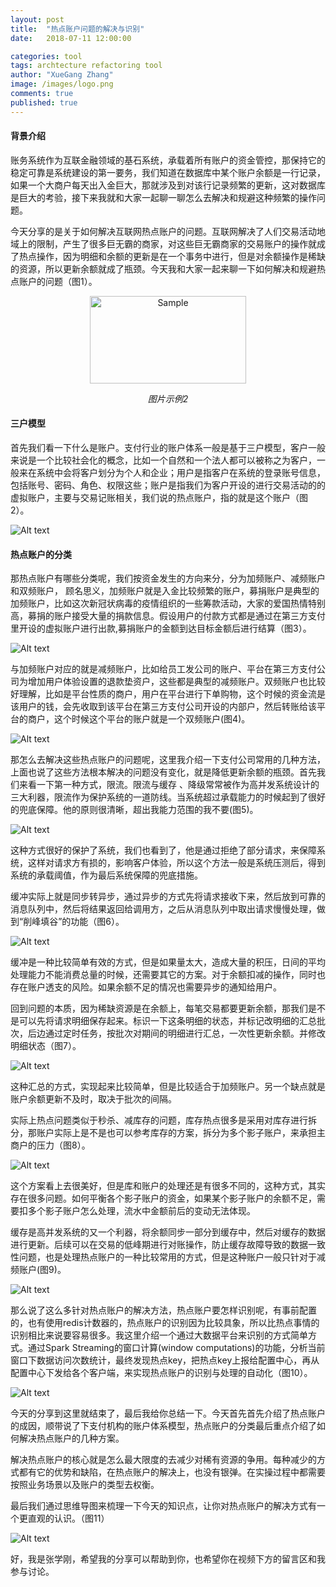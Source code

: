 ```yaml
---
layout: post
title:  "热点账户问题的解决与识别"
date:   2018-07-11 12:00:00

categories: tool
tags: archtecture refactoring tool
author: "XueGang Zhang"
image: /images/logo.png
comments: true
published: true
---
```


#### 背景介绍

账务系统作为互联金融领域的基石系统，承载着所有账户的资金管控，那保持它的稳定可靠是系统建设的第一要务，我们知道在数据库中某个账户余额是一行记录，如果一个大商户每天出入金巨大，那就涉及到对该行记录频繁的更新，这对数据库是巨大的考验，接下来我就和大家一起聊一聊怎么去解决和规避这种频繁的操作问题。

今天分享的是关于如何解决互联网热点账户的问题。互联网解决了人们交易活动地域上的限制，产生了很多巨无霸的商家，对这些巨无霸商家的交易账户的操作就成了热点操作，因为明细和余额的更新是在一个事务中进行，但是对余额操作是稀缺的资源，所以更新余额就成了瓶颈。今天我和大家一起来聊一下如何解决和规避热点账户的问题（图1）。

<p align="center">
	<img src="https://uploader.shimo.im/f/skr22p7b3x8cq8w8.png" alt="Sample"  width="250" height="140">
	<p align="center">
		<em>图片示例2</em>
	</p>
</p>

#### 三户模型
首先我们看一下什么是账户。支付行业的账户体系一般是基于三户模型，客户一般来说是一个比较社会化的概念，比如一个自然和一个法人都可以被称之为客户，一般来在系统中会将客户划分为个人和企业；用户是指客户在系统的登录账号信息，包括账号、密码、角色、权限这些；账户是指我们为客户开设的进行交易活动的的虚拟账户，主要与交易记账相关，我们说的热点账户，指的就是这个账户（图2）。

![Alt text](https://uploader.shimo.im/f/RrrDRs18FbIETdMU.png)

#### 热点账户的分类
那热点账户有哪些分类呢，我们按资金发生的方向来分，分为加频账户、减频账户和双频账户，
顾名思义，加频账户就是入金比较频繁的账户，募捐账户是典型的加频账户，比如这次新冠状病毒的疫情组织的一些筹款活动，大家的爱国热情特别高，募捐的账户接受大量的捐款信息。假设用户的付款方式都是通过在第三方支付里开设的虚拟账户进行出款,募捐账户的金额到达目标金额后进行结算（图3）。

![Alt text](https://uploader.shimo.im/f/iOdav7fPDC87N34M.png)

与加频账户对应的就是减频账户，比如给员工发公司的账户、平台在第三方支付公司为增加用户体验设置的退款垫资户，这些都是典型的减频账户。双频账户也比较好理解，比如是平台性质的商户，用户在平台进行下单购物，这个时候的资金流是该用户的钱，会先收取到该平台在第三方支付公司开设的内部户，然后转账给该平台的商户，这个时候这个平台的账户就是一个双频账户(图4)。

![Alt text](https://uploader.shimo.im/f/drNOJ5I2CssPnJTv.png)

那怎么去解决这些热点账户的问题呢，这里我介绍一下支付公司常用的几种方法，上面也说了这些方法根本解决的问题没有变化，就是降低更新余额的瓶颈。首先我们来看一下第一种方式，限流。限流与缓存 、降级常常被作为高并发系统设计的三大利器，限流作为保护系统的一道防线。当系统超过承载能力的时候起到了很好的兜底保障。他的原则很清晰，超出我能力范围的我不要(图5)。

![Alt text](https://uploader.shimo.im/f/Y5OKRyME8zAKG7XO.png)

这种方式很好的保护了系统，我们也看到了，他是通过拒绝了部分请求，来保障系统，这样对请求方有损的，影响客户体验，所以这个方法一般是系统压测后，得到系统的承载阈值，作为最后系统保障的兜底措施。

缓冲实际上就是同步转异步，通过异步的方式先将请求接收下来，然后放到可靠的消息队列中，然后将结果返回给调用方，之后从消息队列中取出请求慢慢处理，做到“削峰填谷”的功能（图6）。

![Alt text](https://uploader.shimo.im/f/AIT7d6j6sLIrEpbO.png)


缓冲是一种比较简单有效的方式，但是如果量太大，造成大量的积压，日间的平均处理能力不能消费总量的时候，还需要其它的方案。对于余额扣减的操作，同时也存在账户透支的风险。如果余额不足的情况也需要异步的通知给用户。

回到问题的本质，因为稀缺资源是在余额上，每笔交易都要更新余额，那我们是不是可以先将请求明细保存起来。标识一下这条明细的状态，并标记改明细的汇总批次，后边通过定时任务，按批次对期间的明细进行汇总，一次性更新余额。并修改明细状态（图7）。

![Alt text](https://uploader.shimo.im/f/NvJyzdZjWMUmezo9.png)

这种汇总的方式，实现起来比较简单，但是比较适合于加频账户。另一个缺点就是账户余额更新不及时，取决于批次的间隔。

实际上热点问题类似于秒杀、减库存的问题，库存热点很多是采用对库存进行拆分，那账户实际上是不是也可以参考库存的方案，拆分为多个影子账户，来承担主商户的压力（图8）。

![Alt text](https://uploader.shimo.im/f/OMmilherGAo0VuIl.png)

这个方案看上去很美好，但是库和账户的处理还是有很多不同的，这种方式，其实存在很多问题。如何平衡各个影子账户的资金，如果某个影子账户的余额不足，需要扣多个影子账户怎么处理，流水中金额前后的变动无法体现。

缓存是高并发系统的又一个利器，将余额同步一部分到缓存中，然后对缓存的数据进行更新。后续可以在交易的低峰期进行对账操作，防止缓存故障导致的数据一致性问题，也是处理热点账户的一种比较常用的方式，但是这种账户一般只针对于减频账户(图9)。

![Alt text](https://uploader.shimo.im/f/0qYkOEVd3lYKxcri.png)

那么说了这么多针对热点账户的解决方法，热点账户要怎样识别呢，有事前配置的，也有使用redis计数器的，热点账户的识别因为比较具象，所以比热点事情的识别相比来说要容易很多。我这里介绍一个通过大数据平台来识别的方式简单方式。通过Spark Streaming的窗口计算(window computations)的功能，分析当前窗口下数据访问次数统计，最终发现热点key，把热点key上报给配置中心，再从配置中心下发给各个客户端，来实现热点账户的识别与处理的自动化（图10）。

![Alt text](https://uploader.shimo.im/f/44k2dOkJZvodW7d6.png)

今天的分享到这里就结束了，最后我给你总结一下。今天首先首先介绍了热点账户的成因，顺带说了下支付机构的账户体系模型，热点账户的分类最后重点介绍了如何解决热点账户的几种方案。

解决热点账户的核心就是怎么最大限度的去减少对稀有资源的争用。每种减少的方式都有它的优势和缺陷，在热点账户的解决上，也没有银弹。在实操过程中都需要按照业务场景以及账户的类型去权衡。

最后我们通过思维导图来梳理一下今天的知识点，让你对热点账户的解决方式有一个更直观的认识。（图11）

![Alt text](https://uploader.shimo.im/f/oxVCYaYlF48pMJ91.png)

好，我是张学刚，希望我的分享可以帮助到你，也希望你在视频下方的留言区和我参与讨论。
